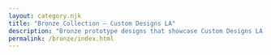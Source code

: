 ```yaml
---
layout: category.njk
title: "Bronze Collection — Custom Designs LA"
description: "Bronze prototype designs that showcase Custom Designs LA craftsmanship and history in motion."
permalink: /bronze/index.html
---
```

